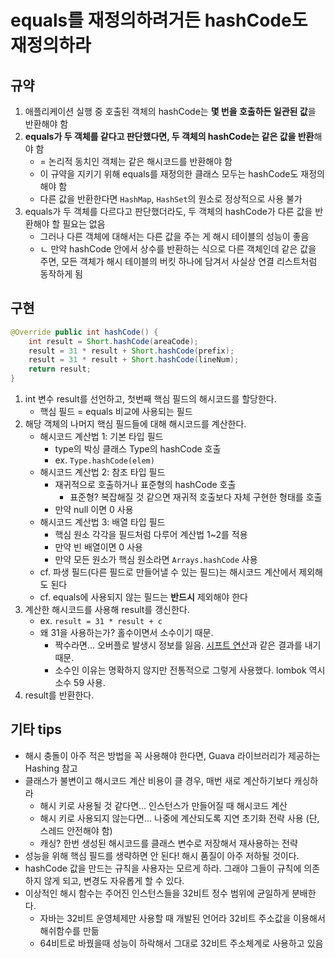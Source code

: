 # equals를 재정의하려거든 hashCode도 재정의하라

## 규약
1. 애플리케이션 실행 중 호출된 객체의 hashCode는 **몇 번을 호출하든 일관된 값**을 반환해야 함
2. **equals가 두 객체를 같다고 판단했다면, 두 객체의 hashCode는 같은 값을 반환**해야 함
    * = 논리적 동치인 객체는 같은 해시코드를 반환해야 함
    * 이 규약을 지키기 위해 equals를 재정의한 클래스 모두는 hashCode도 재정의해야 함
    * 다른 값을 반환한다면 `HashMap`, `HashSet`의 원소로 정상적으로 사용 불가
3. equals가 두 객체를 다르다고 판단했더라도, 두 객체의 hashCode가 다른 값을 반환해야 할 필요는 없음
    * 그러나 다른 객체에 대해서는 다른 값을 주는 게 해시 테이블의 성능이 좋음
    * ㄴ 만약 hashCode 안에서 상수를 반환하는 식으로 다른 객체인데 같은 값을 주면, 모든 객체가 해시 테이블의 버킷 하나에 담겨서 사실상 연결 리스트처럼 동작하게 됨


## 구현
```java
@Override public int hashCode() {
    int result = Short.hashCode(areaCode);
    result = 31 * result + Short.hashCode(prefix);
    result = 31 * result + Short.hashCode(lineNum);
    return result;
}
```
1. int 변수 result를 선언하고, 첫번째 핵심 필드의 해시코드를 할당한다.
    * 핵심 필드 = equals 비교에 사용되는 필드
2. 해당 객체의 나머지 핵심 필드들에 대해 해시코드를 계산한다.
    * 해시코드 계산법 1: 기본 타입 필드
        - type의 박싱 클래스 Type의 hashCode 호출
        - ex. `Type.hashCode(elem)`
    * 해시코드 계산법 2: 참조 타입 필드
        - 재귀적으로 호출하거나 표준형의 hashCode 호출
            + 표준형? 복잡해질 것 같으면 재귀적 호출보다 자체 구현한 형태를 호출
        - 만약 null 이면 0 사용
    * 해시코드 계산법 3: 배열 타입 필드
        - 핵심 원소 각각을 필드처럼 다루어 계산법 1~2를 적용
        - 만약 빈 배열이면 0 사용
        - 만약 모든 원소가 핵심 원소라면 `Arrays.hashCode` 사용
    * cf. 파생 필드(다른 필드로 만들어낼 수 있는 필드)는 해시코드 계산에서 제외해도 된다
    * cf. equals에 사용되지 않는 필드는 **반드시** 제외해야 한다
3. 계산한 해시코드를 사용해 result를 갱신한다.
    * ex. `result = 31 * result + c`
    * 왜 31을 사용하는가? 홀수이면서 소수이기 때문.
        - 짝수라면... 오버플로 발생시 정보를 잃음. [시프트 연산](https://velog.io/@indongcha/hashCode%EC%99%80-31)과 같은 결과를 내기 때문.
        - 소수인 이유는 명확하지 않지만 전통적으로 그렇게 사용했다. lombok 역시 소수 59 사용.
4. result를 반환한다.


## 기타 tips
- 해시 충돌이 아주 적은 방법을 꼭 사용해야 한다면, Guava 라이브러리가 제공하는 Hashing 참고
- 클래스가 불변이고 해시코드 계산 비용이 클 경우, 매번 새로 계산하기보다 캐싱하라
    * 해시 키로 사용될 것 같다면... 인스턴스가 만들어질 때 해시코드 계산
    * 해시 키로 사용되지 않는다면... 나중에 계산되도록 지연 초기화 전략 사용 (단, 스레드 안전해야 함)
    * 캐싱? 한번 생성된 해시코드를 클래스 변수로 저장해서 재사용하는 전략
- 성능을 위해 핵심 필드를 생략하면 안 된다! 해시 품질이 아주 저하될 것이다.
- hashCode 값을 만드는 규칙을 사용자는 모르게 하라. 그래야 그들이 규칙에 의존하지 않게 되고, 변경도 자유롭게 할 수 있다.
- 이상적인 해시 함수는 주어진 인스턴스들을 32비트 정수 범위에 균일하게 분배한다.
    * 자바는 32비트 운영체제만 사용할 때 개발된 언어라 32비트 주소값을 이용해서 해쉬함수를 만듦
    * 64비트로 바꿨을때 성능이 하락해서 그대로 32비트 주소체계로 사용하고 있음